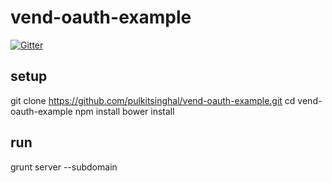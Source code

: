 # vend-oauth-example

[![Gitter](https://badges.gitter.im/Join%20Chat.svg)](https://gitter.im/shoppinpal/vend-oauth-example?utm_source=badge&utm_medium=badge&utm_campaign=pr-badge&utm_content=badge)
## setup
git clone https://github.com/pulkitsinghal/vend-oauth-example.git
cd vend-oauth-example
npm install
bower install

## run
grunt server --subdomain <yourUniqueDummyDomainName>
